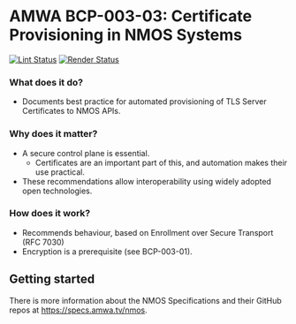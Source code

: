 # AMWA BCP-003-03: Certificate Provisioning in NMOS Systems

[![Lint Status](https://github.com/AMWA-TV/nmos-certificate-provisioning/workflows/Lint/badge.svg)](https://github.com/AMWA-TV/nmos-certificate-provisioning/actions?query=workflow%3ALint)
[![Render Status](https://github.com/AMWA-TV/nmos-certificate-provisioning/workflows/Render/badge.svg)](https://github.com/AMWA-TV/nmos-certificate-provisioning/actions?query=workflow%3ARender)

<!-- INTRO-START -->

### What does it do?

- Documents best practice for automated provisioning of TLS Server Certificates to NMOS APIs.

### Why does it matter?

- A secure control plane is essential.
  - Certificates are an important part of this, and automation makes their use practical.
- These recommendations allow interoperability using widely adopted open technologies.

### How does it work?

- Recommends behaviour, based on Enrollment over Secure Transport (RFC 7030)
- Encryption is a prerequisite (see BCP-003-01).

<!-- INTRO-END -->

## Getting started

There is more information about the NMOS Specifications and their GitHub repos at <https://specs.amwa.tv/nmos>.

